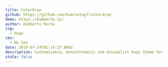 ```yaml
---
title: ColorDrop
github: https://github.com/humrochagf/colordrop
demo: https://humberto.io/
author: Humberto Rocha
ssg:
  - Hugo
cms:
  - No Cms
date: 2019-07-24T01:14:27.000Z
description: Customizable, monochromatic and minimalist hugo theme for personal blogs
stale: false
---
```

